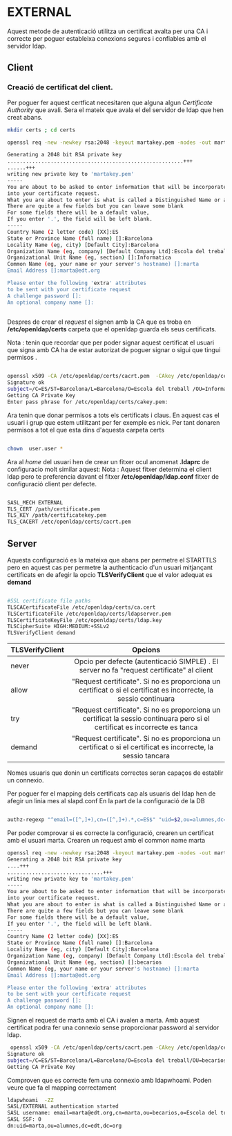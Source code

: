 # EXTERNAL

Aquest metode de autenticació utilitza un certificat avalta per una CA i correcte per poguer estableixa conexions segures i confiables amb el servidor ldap.

## Client 

### Creació de certificat del client.


Per poguer fer aquest certficat necesitaren que alguna algun *Certificate Authority* que avali. Sera el mateix que avala el del servidor de ldap que hen creat abans. 
```bash
mkdir certs ; cd certs 

openssl req -new -newkey rsa:2048 -keyout martakey.pem -nodes -out martacsr.pem

Generating a 2048 bit RSA private key
.........................................................+++
......+++
writing new private key to 'martakey.pem'
-----
You are about to be asked to enter information that will be incorporated
into your certificate request.
What you are about to enter is what is called a Distinguished Name or a DN.
There are quite a few fields but you can leave some blank
For some fields there will be a default value,
If you enter '.', the field will be left blank.
-----
Country Name (2 letter code) [XX]:ES
State or Province Name (full name) []:Barcelona
Locality Name (eg, city) [Default City]:Barcelona
Organization Name (eg, company) [Default Company Ltd]:Escola del treball 
Organizational Unit Name (eg, section) []:Informatica
Common Name (eg, your name or your server's hostname) []:marta
Email Address []:marta@edt.org

Please enter the following 'extra' attributes
to be sent with your certificate request
A challenge password []:
An optional company name []:
 
```

Despres de crear el *request* el signen amb la CA que es troba en **/etc/openldap/certs** carpeta que el openldap guarda els seus certificats. 

Nota : tenin que recordar que per poder signar aquest certificat el usuari que signa amb CA ha de estar autorizat de poguer signar o sigui que tingui permisos .


```bash

openssl x509 -CA /etc/openldap/certs/cacrt.pem  -CAkey /etc/openldap/certs/cakey.pem  -req -in martacsr.pem  -CAcreateserial -out martacert.pem
Signature ok
subject=/C=ES/ST=Barcelona/L=Barcelona/O=Escola del treball /OU=Informatica/CN=marta/emailAddress=marta@edt.org
Getting CA Private Key
Enter pass phrase for /etc/openldap/certs/cakey.pem:


```

Ara tenin que donar permisos a tots els certificats i claus. En aquest cas el usuari i grup que estem utilitzant per fer exemple es nick. Per tant donaren permisos a tot el que esta dins d'aquesta carpeta certs

```bash

chown  user.user *

```

Ara al *home* del usuari hen de crear un fitxer ocul anomenat **.ldaprc** de configuracio molt similar aquest:
Nota : Aquest fitxer determina el client ldap pero te preferencia davant el fitxer **/etc/openldap/ldap.conf** fitxer de configuració client per defecte.



```bash

SASL_MECH EXTERNAL
TLS_CERT /path/certificate.pem
TLS_KEY /path/certificatekey.pem
TLS_CACERT /etc/openldap/certs/cacrt.pem

```



## Server

Aquesta configuració es la mateixa que abans per permetre el STARTTLS pero en aquest cas per permetre la authenticacio d'un usuari mitjançant certificats en de afegir la opcio **TLSVerifyClient** que el valor adequat es  **demand**


```bash

#SSL certificate file paths
TLSCACertificateFile /etc/openldap/certs/ca.cert
TLSCertificateFile /etc/openldap/certs/ldapserver.pem
TLSCertificateKeyFile /etc/openldap/certs/ldap.key
TLSCipherSuite HIGH:MEDIUM:+SSLv2
TLSVerifyClient demand

```

| TLSVerifyClient |                                                                    Opcions                                                  |
| --------------- |:---------------------------------------------------------------------------------------------------------------------------:|
| never           | Opcio per defecte (autenticació SIMPLE) . El server no fa "request certificate" al client                                   |
| allow           | "Request certificate". Si no es proporciona un certificat o si el certificat es incorrecte, la sessio continuara            |
| try             | "Request certificate". Si no es proporciona un certificat la sessio continuara pero si el certificat es incorrecte es tanca |
| demand          | "Request certificate". Si no es proporciona un certificat o si el certificat es incorrecte, la sessio tancara               |

Nomes usuaris que donin un certificats correctes seran capaços de establir un connexio.

Per poguer fer el mapping dels certificats cap als usuaris del ldap hen de afegir un linia mes al slapd.conf 
En la part de la configuració de la DB

```bash

authz-regexp "^email=([^,]+),cn=([^,]+).*,c=ES$" "uid=$2,ou=alumnes,dc=edt,dc=org"


```

Per poder comprovar si es correcte la configuració, crearen un certificat amb el usuari marta.
Crearen un request amb el common name marta 

```bash
openssl req -new -newkey rsa:2048 -keyout martakey.pem -nodes -out martacsr.pem
Generating a 2048 bit RSA private key
....+++
...............................+++
writing new private key to 'martakey.pem'
-----
You are about to be asked to enter information that will be incorporated
into your certificate request.
What you are about to enter is what is called a Distinguished Name or a DN.
There are quite a few fields but you can leave some blank
For some fields there will be a default value,
If you enter '.', the field will be left blank.
-----
Country Name (2 letter code) [XX]:ES
State or Province Name (full name) []:Barcelona
Locality Name (eg, city) [Default City]:Barcelona
Organization Name (eg, company) [Default Company Ltd]:Escola del treball 
Organizational Unit Name (eg, section) []:becarios
Common Name (eg, your name or your server's hostname) []:marta
Email Address []:marta@edt.org

Please enter the following 'extra' attributes
to be sent with your certificate request
A challenge password []:
An optional company name []:
```

Signen el request de marta amb el CA i avalen a marta. Amb aquest certificat podra fer una connexio sense proporcionar password al servidor ldap. 

```bash
 openssl x509 -CA /etc/openldap/certs/cacrt.pem -CAkey /etc/openldap/certs/cakey.pem -req -in martacsr.pem -CAcreateserial -out martacert.pem
Signature ok
subject=/C=ES/ST=Barcelona/L=Barcelona/O=Escola del treball/OU=becarios/CN=marta/emailAddress=marta@edt.org
Getting CA Private Key

```

Comproven que es correcte fem una connexio amb ldapwhoami. Poden veure que fa el mapping correctament 

```bash
ldapwhoami  -ZZ
SASL/EXTERNAL authentication started
SASL username: email=marta@edt.org,cn=marta,ou=becarios,o=Escola del treball,l=Barcelona,st=Barcelona,c=ES
SASL SSF: 0
dn:uid=marta,ou=alumnes,dc=edt,dc=org

```
